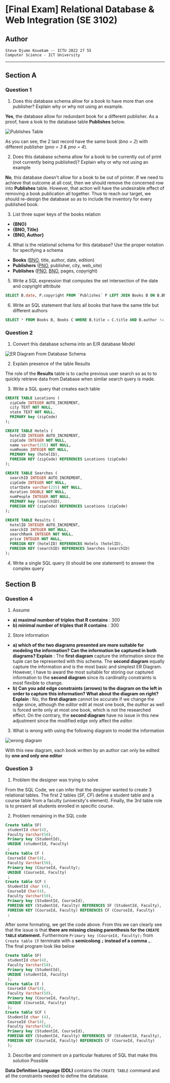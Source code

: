 
# [Final Exam] Relational Database & Web Integration (SE 3102)

## Author

`Steve Djumo Kouekam -- ICTU 2022 27 55` \
`Computer Science - ICT University`

---

## Section A

### Question 1

1. Does this database schema allow for a book to have more than one
publisher? Explain why or why not using an example.

**Yes**, the database allow for redundant book for a different publisher. As a proof, have a look to the database table **Publishes** below.

![Publishes Table](img/publishes_table_relational_db_final.png)

As you can see, the 2 last record have the same book (*bno = 2*) with different publisher (*pno = 3 & pno = 4*).

2. Does this database schema allow for a book to be currently out of
print (not currently being published)? Explain why or why not using
an example

**No**, this database doesn't allow for a book to be out of printer. If we need to achieve that outcome at all cost, then we should remove the concerned row into **Publishes** table.
However, that action will have the undesirable effect of removing a book publication all together.
Thus to reach our target, we should re-design the database so as to include the inventory for every published book.

3. List three super keys of the books relation

* **{BNO}**
* **{BNO, Title}**
* **{BNO, Author}**

4. What is the relational schema for this database? Use the proper
notation for specifying a schema

* **Books** (<u>BNO</u>, title, author, date, edition)
* **Publishers** (<u>PNO</u>, publisher, city, web_site)
* **Publishes** (<u>PNO</u>, <u>BNO</u>, pages, copyright)

5. Write a SQL expression that computes the set intersection of the date and copyright attribute

```SQL
SELECT B.date, P.copyright FROM `Publishes` P LEFT JOIN Books B ON B.BNO = P.BNO;
```

6. Write an SQL statement that lists all books that have the same title
but different authors

```SQL
SELECT * FROM Books B, Books C WHERE B.title = C.title AND B.author != C.author;
```

### Question 2

1. Convert this database schema into an E/R database Model

![ER Diagram From Database Schema](img/hotel_localization_ER_diagram.png)

2. Explain presence of the table Results

The role of the **Results** table is to cache previous user search so as to to quickly retrieve data from Database when similar search query is made.

3. Write a SQL query that creates each table

```SQL
CREATE TABLE Locations (
  zipCode INTEGER AUTO_INCREMENT,
  city TEXT NOT NULL,
  state TEXT NOT NULL,
  PRIMARY key (zipCode)
);

CREATE TABLE Hotels (
  hotelID INTEGER AUTO_INCREMENT,
  zipCode INTEGER NOT NULL,
  name varchar(255) NOT NULL,
  numRooms INTEGER NOT NULL,
  PRIMARY key (hotelID),
  FOREIGN KEY (zipCode) REFERENCES Locations (zipCode)
);

CREATE TABLE Searches (
  searchID INTEGER AUTO_INCREMENT,
  zipCode INTEGER NOT NULL,
  startDate varchar(255) NOT NULL,
  duration DOUBLE NOT NULL,
  numPeople INTEGER NOT NULL,
  PRIMARY key (searchID),
  FOREIGN KEY (zipCode) REFERENCES Locations (zipCode)
);

CREATE TABLE Results (
  hotelID INTEGER AUTO_INCREMENT,
  searchID INTEGER NOT NULL,
  searchRank INTEGER NOT NULL,
  price INTEGER NOT NULL,
  FOREIGN KEY (hotelID) REFERENCES Hotels (hotelID),
  FOREIGN KEY (searchID) REFERENCES Searches (searchID)
);
```

4. Write a single SQL query (it should be one statement) to answer the complex query

## Section B

### Question 4

1. Assume

* **a) maximal number of triples that R contains** : 300
* **b) minimal number of triples that R contains** : 300

2. Store information

* **a) which of the two diagrams presented are more suitable for modeling the information? Can the information be captured in both diagrams? Explain** : The **first diagram** capture the information since the tuple can be represented with this schema. The **second diagram** equally capture the information and is the most basic and simplest ER Diagram. However, I have to award the most suitable for storing our captured information to the **second diagram** since its cardinality constraints is most flexible to change.
* **b) Can you add edge constraints (arrows) to the diagram on the left in order to capture this information? What about the diagram on right? Explain** : No, the **first diagram** cannot be accurate if we change the edge since, although the *editor* edit at most one book, the *author* as well is forced write only at most one book, which is not the researched effect. On the contrary, the **second diagram** have no issue in this new adjustment since the modified edge only affect the *editor*.

3. What is wrong with using the following diagram to model the information

![wrong diagram](img/wrong_diagram.png)

With this new diagram, each book written by an author can only be edited by **one and only one editor**

### Question 3

1. Problem the designer was trying to solve

From the SQL Code, we can infer that the designer wanted to create 3 relational tables. The first 2 tables (*SF, CF*) define a student table and a course table from a faculty (university's element). Finally, the 3rd table role is to present all students enrolled in specific course.

2. Problem remaining in the SQL code

```SQL
Create table SF(
 studentId char(4),
 Faculty Varchar(50),
 Primary key (StudentId),
 UNIQUE (studentId, Faculty)
 ;
Create table CF (
 CourseId Char(4),
 Faculty Varchar(50),
 Primary key (CourseId, Faculty);
 UNIQUE (CourseId, Faculty)
 ;
Create table SCF (
 StudentId char (4),
 CourseId Char(4),
 Faculty Varchar(50),
 Primary key (StudentId, CourseId),
 FOREIGN KEY (StudentId, Faculty) REFERENCES SF (StudentId, Faculty),
 FOREIGN KEY (CourseId, Faculty) REFERENCES CF (CourseId, Faculty)
 ;
```

After some formating, we get the code above. From this we can clearly see that the issue is that **there are missing closing parenthesis for the `CREATE TABLE` statement.** Furthermore `Primary key (CourseId, Faculty);` from `Create table CF` terminate with a **semicolong `;` instead of a comma `,`**. \
The final program look like below

```SQL
Create table SF(
 studentId char(4),
 Faculty Varchar(50),
 Primary key (StudentId),
 UNIQUE (studentId, Faculty)
 );
Create table CF (
 CourseId Char(4),
 Faculty Varchar(50),
 Primary key (CourseId, Faculty),
 UNIQUE (CourseId, Faculty)
 );
Create table SCF (
 StudentId char (4),
 CourseId Char(4),
 Faculty Varchar(50),
 Primary key (StudentId, CourseId),
 FOREIGN KEY (StudentId, Faculty) REFERENCES SF (StudentId, Faculty),
 FOREIGN KEY (CourseId, Faculty) REFERENCES CF (CourseId, Faculty)
 );
```

3. Describe and comment on a particular features of SQL that make this solution Possible

**Data Definition Language (DDL)** contains the `CREATE TABLE` command and all the constraints needed to define the database.
